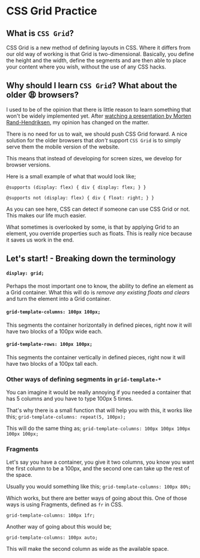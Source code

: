 # CSS Grid Practice

## What is `CSS Grid`?

CSS Grid is a new method of defining layouts in CSS. Where it differs from our old way of working is that Grid is two-dimensional. Basically, you define the height and the width, define the segments and are then able to place your content where you wish, without the use of any CSS hacks.

## Why should I learn `CSS Grid`? What about the older 😩 browsers?

I used to be of the opinion that there is little reason to learn something that won't be widely implemented yet. After [watching a presentation by Morten Rand-Hendriksen](https://www.youtube.com/watch?v=txZq7Laz7_4), my opinion has changed on the matter.

There is no need for us to wait, we should push CSS Grid forward. A nice solution for the older browsers that _don't_ support `CSS Grid` is to simply serve them the mobile version of the website. 

This means that instead of developing for screen sizes, we develop for browser versions.

Here is a small example of what that would look like;

`@supports (display: flex) {
  div {
    display: flex;
  }
}`

`
@supports not (display: flex) {
  div {
    float: right;
  }
}
`

As you can see here, CSS can detect if someone can use CSS Grid or not. This makes our life much easier.

What sometimes is overlooked by some, is that by applying Grid to an element, you override properties such as floats. This is really nice because it saves us work in the end.

## Let's start! - Breaking down the terminology

#### `display: grid;`
Perhaps the most important one to know, the ability to define an element as a Grid container.
What this will do is *remove any existing floats and clears* and turn the element into a Grid container.

#### `grid-template-columns: 100px 100px;`
This segments the container horizontally in defined pieces, right now it will have two blocks of a 100px wide each.

#### `grid-template-rows: 100px 100px;`
This segments the container vertically in defined pieces, right now it will have two blocks of a 100px tall each.

### Other ways of defining segments in `grid-template-*`

You can imagine it would be really annoying if you needed a container that has 5 columns and you have to type 100px 5 times.

That's why there is a small function that will help you with this, it works like this;
`grid-template-columns: repeat(5, 100px);`

This will do the same thing as;
`grid-template-columns: 100px 100px 100px 100px 100px;`

### Fragments

Let's say you have a container, you give it two columns, you know you want the first column to be a 100px, and the second one can take up the rest of the space.

Usually you would something like this;
`grid-template-columns: 100px 80%;`

Which works, but there are better ways of going about this.
One of those ways is using Fragments, defined as `fr` in CSS.

`grid-template-columns: 100px 1fr;`

Another way of going about this would be;

`grid-template-columns: 100px auto;`

This will make the second column as wide as the available space.
